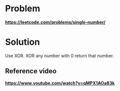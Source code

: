 # Problem

**https://leetcode.com/problems/single-number/**

# Solution

Use XOR. XOR any number with 0 return that number.

## Reference video

**https://www.youtube.com/watch?v=qMPX1AOa83k**
